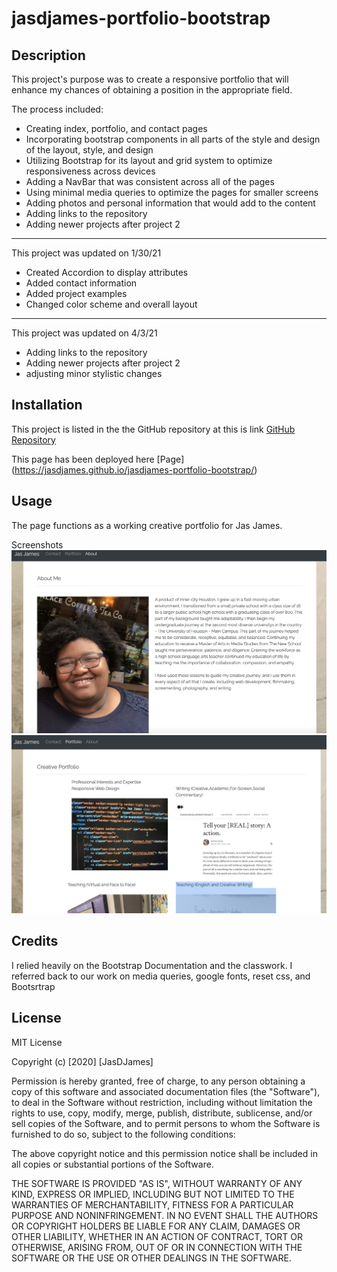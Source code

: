 # jasdjames-portfolio-bootstrap

## Description

This project's purpose was to create a responsive portfolio that will enhance my chances of obtaining a position in the appropriate field.

The process included:

- Creating index, portfolio, and contact pages
- Incorporating bootstrap components in all parts of the style and design of the layout, style, and design
- Utilizing Bootstrap for its layout and grid system to optimize responsiveness across devices
- Adding a NavBar that was consistent across all of the pages
- Using minimal media queries to optimize the pages for smaller screens
- Adding photos and personal information that would add to the content
- Adding links to the repository
- Adding newer projects after project 2

---

This project was updated on 1/30/21

- Created Accordion to display attributes
- Added contact information
- Added project examples
- Changed color scheme and overall layout

---

This project was updated on 4/3/21

- Adding links to the repository
- Adding newer projects after project 2
- adjusting minor stylistic changes

## Installation

This project is listed in the the GitHub repository at this is link [GitHub Repository](https://github.com/jasdjames/jasdjames-portfolio-bootstrap)

This page has been deployed here [Page] (https://jasdjames.github.io/jasdjames-portfolio-bootstrap/)

## Usage

The page functions as a working creative portfolio for Jas James.

Screenshots
![About](./assets/images/about.png)
![Portfolio](./assets/images/port.png)

## Credits

I relied heavily on the Bootstrap Documentation and the classwork. I referred back to our work on media queries, google fonts, reset css, and Bootsrtrap

## License

MIT License

Copyright (c) [2020] [JasDJames]

Permission is hereby granted, free of charge, to any person obtaining a copy
of this software and associated documentation files (the "Software"), to deal
in the Software without restriction, including without limitation the rights
to use, copy, modify, merge, publish, distribute, sublicense, and/or sell
copies of the Software, and to permit persons to whom the Software is
furnished to do so, subject to the following conditions:

The above copyright notice and this permission notice shall be included in all
copies or substantial portions of the Software.

THE SOFTWARE IS PROVIDED "AS IS", WITHOUT WARRANTY OF ANY KIND, EXPRESS OR
IMPLIED, INCLUDING BUT NOT LIMITED TO THE WARRANTIES OF MERCHANTABILITY,
FITNESS FOR A PARTICULAR PURPOSE AND NONINFRINGEMENT. IN NO EVENT SHALL THE
AUTHORS OR COPYRIGHT HOLDERS BE LIABLE FOR ANY CLAIM, DAMAGES OR OTHER
LIABILITY, WHETHER IN AN ACTION OF CONTRACT, TORT OR OTHERWISE, ARISING FROM,
OUT OF OR IN CONNECTION WITH THE SOFTWARE OR THE USE OR OTHER DEALINGS IN THE
SOFTWARE.
